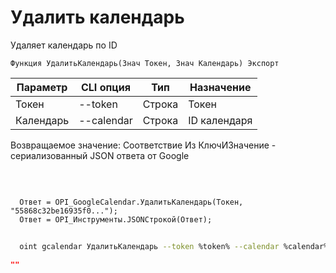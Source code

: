 ﻿---
sidebar_position: 5
---

# Удалить календарь
 Удаляет календарь по ID



`Функция УдалитьКалендарь(Знач Токен, Знач Календарь) Экспорт`

  | Параметр | CLI опция | Тип | Назначение |
  |-|-|-|-|
  | Токен | --token | Строка | Токен |
  | Календарь | --calendar | Строка | ID календаря |

  
  Возвращаемое значение:   Соответствие Из КлючИЗначение - сериализованный JSON ответа от Google

<br/>




```bsl title="Пример кода"
  
  Ответ = OPI_GoogleCalendar.УдалитьКалендарь(Токен, "55868c32be16935f0...");
  Ответ = OPI_Инструменты.JSONСтрокой(Ответ);
```
        


```sh title="Пример команды CLI"
    
  oint gcalendar УдалитьКалендарь --token %token% --calendar %calendar%

```

```json title="Результат"
""
```
